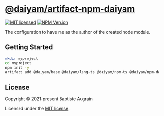 [@daiyam/artifact-npm-daiyam](https://github.com/daiyam/artifact-configs/tree/master/packages/npm-daiyam)
=========================================================================================================

[![MIT licensed](https://img.shields.io/badge/license-MIT-blue.svg)](./LICENSE)
[![NPM Version](https://img.shields.io/npm/v/@daiyam/artifact-npm-daiyam.svg?colorB=green)](https://www.npmjs.com/package/@daiyam/artifact-npm-daiyam)

The configuration to have me as the author of the created node module.

Getting Started
---------------

```sh
mkdir myproject
cd myproject
npm init -y
artifact add @daiyam/base @daiyam/lang-ts @daiyam/npm-ts @daiyam/npm-daiyam
```

License
-------

Copyright &copy; 2021-present Baptiste Augrain

Licensed under the [MIT license](https://opensource.org/licenses/MIT).
